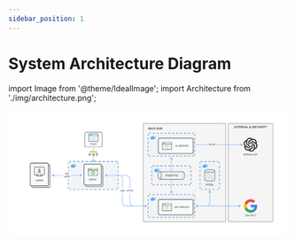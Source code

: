 ```yaml
---
sidebar_position: 1
---
```


# System Architecture Diagram

import Image from '@theme/IdealImage';
import Architecture from './img/architecture.png';


![alt text](./img/image.png)